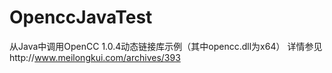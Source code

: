 # OpenccJavaTest
从Java中调用OpenCC 1.0.4动态链接库示例（其中opencc.dll为x64）
详情参见http://www.meilongkui.com/archives/393
